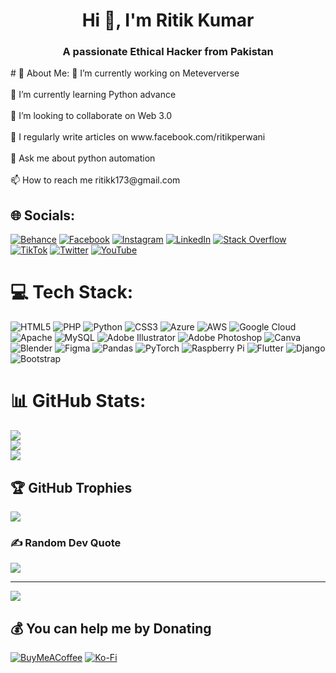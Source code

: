 <h1 align="center">Hi 👋, I'm Ritik Kumar</h1>
<h3 align="center">A passionate Ethical Hacker from Pakistan</h3>
# 💫 About Me:
🔭 I’m currently working on Meteververse<br><br>🌱 I’m currently learning Python advance<br><br>👯 I’m looking to collaborate on Web 3.0<br><br>📝 I regularly write articles on www.facebook.com/ritikperwani<br><br>💬 Ask me about python automation<br><br>📫 How to reach me ritikk173@gmail.com


## 🌐 Socials:
[![Behance](https://img.shields.io/badge/Behance-1769ff?logo=behance&logoColor=white)](https://behance.net/its_rituu) [![Facebook](https://img.shields.io/badge/Facebook-%231877F2.svg?logo=Facebook&logoColor=white)](https://facebook.com/its_rituu) [![Instagram](https://img.shields.io/badge/Instagram-%23E4405F.svg?logo=Instagram&logoColor=white)](https://instagram.com/its_rituu) [![LinkedIn](https://img.shields.io/badge/LinkedIn-%230077B5.svg?logo=linkedin&logoColor=white)](https://linkedin.com/in/its_rituu) [![Stack Overflow](https://img.shields.io/badge/-Stackoverflow-FE7A16?logo=stack-overflow&logoColor=white)](https://stackoverflow.com/users/its_rituu) [![TikTok](https://img.shields.io/badge/TikTok-%23000000.svg?logo=TikTok&logoColor=white)](https://tiktok.com/@its_rituu) [![Twitter](https://img.shields.io/badge/Twitter-%231DA1F2.svg?logo=Twitter&logoColor=white)](https://twitter.com/its_rituu) [![YouTube](https://img.shields.io/badge/YouTube-%23FF0000.svg?logo=YouTube&logoColor=white)](https://youtube.com/@its_rituu) 

# 💻 Tech Stack:
![HTML5](https://img.shields.io/badge/html5-%23E34F26.svg?style=flat&logo=html5&logoColor=white) ![PHP](https://img.shields.io/badge/php-%23777BB4.svg?style=flat&logo=php&logoColor=white) ![Python](https://img.shields.io/badge/python-3670A0?style=flat&logo=python&logoColor=ffdd54) ![CSS3](https://img.shields.io/badge/css3-%231572B6.svg?style=flat&logo=css3&logoColor=white) ![Azure](https://img.shields.io/badge/azure-%230072C6.svg?style=flat&logo=azure-devops&logoColor=white) ![AWS](https://img.shields.io/badge/AWS-%23FF9900.svg?style=flat&logo=amazon-aws&logoColor=white) ![Google Cloud](https://img.shields.io/badge/Google%20Cloud-%234285F4.svg?style=flat&logo=google-cloud&logoColor=white) ![Apache](https://img.shields.io/badge/apache-%23D42029.svg?style=flat&logo=apache&logoColor=white) ![MySQL](https://img.shields.io/badge/mysql-%2300f.svg?style=flat&logo=mysql&logoColor=white) ![Adobe Illustrator](https://img.shields.io/badge/adobeillustrator-%23FF9A00.svg?style=flat&logo=adobeillustrator&logoColor=white) ![Adobe Photoshop](https://img.shields.io/badge/adobephotoshop-%2331A8FF.svg?style=flat&logo=adobephotoshop&logoColor=white) ![Canva](https://img.shields.io/badge/Canva-%2300C4CC.svg?style=flat&logo=Canva&logoColor=white) ![Blender](https://img.shields.io/badge/blender-%23F5792A.svg?style=flat&logo=blender&logoColor=white) 	![Figma](https://img.shields.io/badge/figma-%23F24E1E.svg?style=flat&logo=figma&logoColor=white) ![Pandas](https://img.shields.io/badge/pandas-%23150458.svg?style=flat&logo=pandas&logoColor=white) ![PyTorch](https://img.shields.io/badge/PyTorch-%23EE4C2C.svg?style=flat&logo=PyTorch&logoColor=white) ![Raspberry Pi](https://img.shields.io/badge/-RaspberryPi-C51A4A?style=flat&logo=Raspberry-Pi) ![Flutter](https://img.shields.io/badge/Flutter-%2302569B.svg?style=flat&logo=Flutter&logoColor=white) ![Django](https://img.shields.io/badge/django-%23092E20.svg?style=flat&logo=django&logoColor=white) ![Bootstrap](https://img.shields.io/badge/bootstrap-%23563D7C.svg?style=flat&logo=bootstrap&logoColor=white)
# 📊 GitHub Stats:
![](https://github-readme-stats.vercel.app/api?username=itsrituu&theme=algolia&hide_border=false&include_all_commits=true&count_private=true)<br/>
![](https://github-readme-streak-stats.herokuapp.com/?user=itsrituu&theme=algolia&hide_border=false)<br/>
![](https://github-readme-stats.vercel.app/api/top-langs/?username=itsrituu&theme=algolia&hide_border=false&include_all_commits=true&count_private=true&layout=compact)

## 🏆 GitHub Trophies
![](https://github-profile-trophy.vercel.app/?username=itsrituu&theme=gitdimmed&no-frame=false&no-bg=true&margin-w=4)

### ✍️ Random Dev Quote
![](https://quotes-github-readme.vercel.app/api?type=horizontal&theme=radical)

---
[![](https://visitcount.itsvg.in/api?id=itsrituu&icon=4&color=0)](https://visitcount.itsvg.in)

  ## 💰 You can help me by Donating
  [![BuyMeACoffee](https://img.shields.io/badge/Buy%20Me%20a%20Coffee-ffdd00?style=for-the-badge&logo=buy-me-a-coffee&logoColor=black)](https://buymeacoffee.com/itsrituu) [![Ko-Fi](https://img.shields.io/badge/Ko--fi-F16061?style=for-the-badge&logo=ko-fi&logoColor=white)](https://ko-fi.com/its_rituu) 
